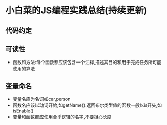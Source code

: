 # 小白菜的JS编程实践总结(持续更新)

## 代码约定

## 可读性

* 函数和方法:每个函数都应该包含一个注释,描述其目的和用于完成任务所可能使用的算法

## 变量命名

* 变量名应为名词如car,person
* 函数名应该以动词开始,如getName().返回布尔类型值的函数一般以is开头,如isEnable()
* 变量和函数都应使用合乎逻辑的名字,不要担心长度

## 